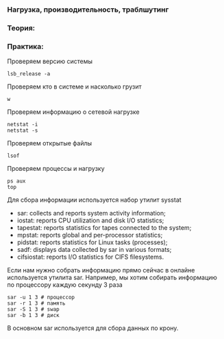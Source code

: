 ### Нагрузка, производительность, траблшутинг

### Теория:

### Практика:

Проверяем версию системы

```shell
lsb_release -a
```

Проверяем кто в системе и насколько грузит
 
```shell
w
```

Проверяем информацию о сетевой нагрузке

```shell
netstat -i 
netstat -s
```

Проверяем открытые файлы

```shell
lsof
```

Проверяем процессы и нагрузку

```shell
ps aux
top
```

Для сбора информации используется набор утилит sysstat

 - sar: collects and reports system activity information;
 - iostat: reports CPU utilization and disk I/O statistics;
 - tapestat: reports statistics for tapes connected to the system;
 - mpstat: reports global and per-processor statistics;
 - pidstat: reports statistics for Linux tasks (processes);
 - sadf: displays data collected by sar in various formats;
 - cifsiostat: reports I/O statistics for CIFS filesystems.  

Если нам нужно собрать информацию прямо сейчас в онлайне используется утилита sar.
Например, мы хотим собирать информацию по процессору каждую секунду 3 раза
```shell
sar -u 1 3 # процессор
sar -r 1 3 # память
sar -S 1 3 # swap
sar -b 1 3 # диск
```

В основном sar используется для сбора данных по крону.
